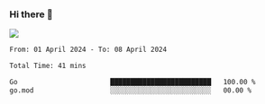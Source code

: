 ### Hi there 👋️

![](https://komarev.com/ghpvc/?username=Loner1024)

<!--START_SECTION:waka-->

```txt
From: 01 April 2024 - To: 08 April 2024

Total Time: 41 mins

Go                       █████████████████████████   100.00 %
go.mod                   ░░░░░░░░░░░░░░░░░░░░░░░░░   00.00 %
```

<!--END_SECTION:waka-->



